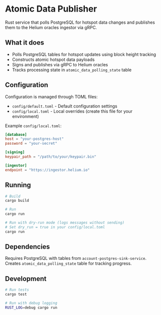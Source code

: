 # Atomic Data Publisher

Rust service that polls PostgreSQL for hotspot data changes and publishes them to the Helium oracles ingestor via gRPC.

## What it does

- Polls PostgreSQL tables for hotspot updates using block height tracking
- Constructs atomic hotspot data payloads
- Signs and publishes via gRPC to Helium oracles
- Tracks processing state in `atomic_data_polling_state` table

## Configuration

Configuration is managed through TOML files:

- `config/default.toml` - Default configuration settings
- `config/local.toml` - Local overrides (create this file for your environment)

Example `config/local.toml`:

```toml
[database]
host = "your-postgres-host"
password = "your-secret"

[signing]
keypair_path = "/path/to/your/keypair.bin"

[ingestor]
endpoint = "https://ingestor.helium.io"
```

## Running

```bash
# Build
cargo build

# Run
cargo run

# Run with dry-run mode (logs messages without sending)
# Set dry_run = true in your config/local.toml
cargo run
```

## Dependencies

Requires PostgreSQL with tables from `account-postgres-sink-service`. Creates `atomic_data_polling_state` table for tracking progress.

## Development

```bash
# Run tests
cargo test

# Run with debug logging
RUST_LOG=debug cargo run
```
